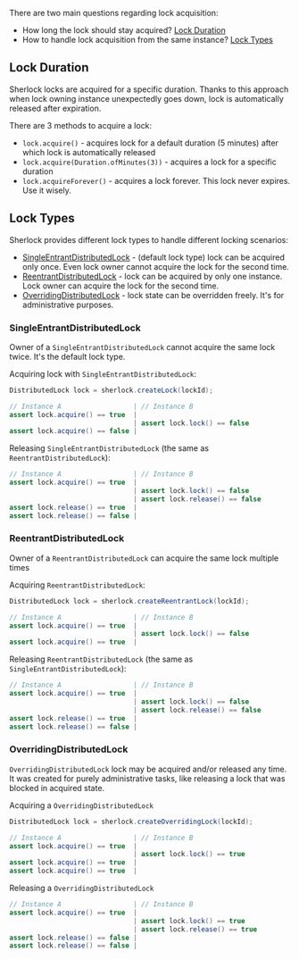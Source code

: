 There are two main questions regarding lock acquisition:

- How long the lock should stay acquired? [Lock Duration](#lock-duration)
- How to handle lock acquisition from the same instance? [Lock Types](#lock-types)

## Lock Duration

Sherlock locks are acquired for a specific duration.
Thanks to this approach when lock owning instance unexpectedly goes down,
lock is automatically released after expiration.

There are 3 methods to acquire a lock:

- `lock.acquire()` - acquires lock for a default duration (5 minutes) after which lock is automatically released
- `lock.acquire(Duration.ofMinutes(3))` - acquires a lock for a specific duration
- `lock.acquireForever()` - acquires a lock forever. This lock never expires. Use it wisely.

## Lock Types

Sherlock provides different lock types to handle different locking scenarios:

- [SingleEntrantDistributedLock](#singleentrantdistributedlock) - (default lock type) lock can be acquired only once. Even lock owner cannot acquire the lock for the second time.
- [ReentrantDistributedLock](#reentrantdistributedlock) - lock can be acquired by only one instance. Lock owner can acquire the lock for the second time.
- [OverridingDistributedLock](#overridingdistributedlock) - lock state can be overridden freely. It's for administrative purposes.


### SingleEntrantDistributedLock

Owner of a `SingleEntrantDistributedLock` cannot acquire the same lock twice. It's the default lock type.

Acquiring lock with `SingleEntrantDistributedLock`:

```java
DistributedLock lock = sherlock.createLock(lockId);

// Instance A                  | // Instance B
assert lock.acquire() == true  |
                               | assert lock.lock() == false
assert lock.acquire() == false |
```

Releasing `SingleEntrantDistributedLock` (the same as `ReentrantDistributedLock`):
```java
// Instance A                  | // Instance B
assert lock.acquire() == true  |
                               | assert lock.lock() == false
                               | assert lock.release() == false
assert lock.release() == true  |
assert lock.release() == false |
```

### ReentrantDistributedLock

Owner of a `ReentrantDistributedLock` can acquire the same lock multiple times

Acquiring `ReentrantDistributedLock`:
```java
DistributedLock lock = sherlock.createReentrantLock(lockId);

// Instance A                  | // Instance B
assert lock.acquire() == true  |
                               | assert lock.lock() == false
assert lock.acquire() == true  |
```

Releasing `ReentrantDistributedLock` (the same as `SingleEntrantDistributedLock`):
```java
// Instance A                  | // Instance B
assert lock.acquire() == true  |
                               | assert lock.lock() == false
                               | assert lock.release() == false
assert lock.release() == true  |
assert lock.release() == false |
```

### OverridingDistributedLock

`OverridingDistributedLock` lock may be acquired and/or released any time.
It was created for purely administrative tasks, like releasing a lock that was blocked in acquired state. 

Acquiring a `OverridingDistributedLock`
```java
DistributedLock lock = sherlock.createOverridingLock(lockId);

// Instance A                  | // Instance B
assert lock.acquire() == true  |
                               | assert lock.lock() == true
assert lock.acquire() == true  |
assert lock.acquire() == true  |
```

Releasing a `OverridingDistributedLock`
```java
// Instance A                  | // Instance B
assert lock.acquire() == true  |
                               | assert lock.lock() == true
                               | assert lock.release() == true
assert lock.release() == false |
assert lock.release() == false |
```

